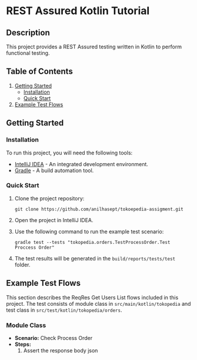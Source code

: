 # REST Assured Kotlin Tutorial

## Description

This project provides a REST Assured testing written in Kotlin to perform functional testing.

## Table of Contents

1. [Getting Started](#getting-started)
    - [Installation](#installation)
    - [Quick Start](#quick-start)
2. [Example Test Flows](#example-test-flows)


## Getting Started

### Installation

To run this project, you will need the following tools:

- [IntelliJ IDEA](https://www.jetbrains.com/idea/download/) - An integrated development environment.
- [Gradle](https://gradle.org/install/) - A build automation tool.

### Quick Start

1. Clone the project repository:

    ```shell
    git clone https://github.com/anilhasept/tokoepedia-assigment.git
    ```

2. Open the project in IntelliJ IDEA.

3. Use the following command to run the example test scenario:

    ```shell
    gradle test --tests "tokopedia.orders.TestProcessOrder.Test Proccess Order"
    ```

4. The test results will be generated in the `build/reports/tests/test` folder.

## Example Test Flows

This section describes the ReqRes Get Users List flows included in this project. The test consists of module class in `src/main/kotlin/tokopedia` and test class in `src/test/kotlin/tokopedia/orders`.

### Module Class


- **Scenario:** Check Process Order
- **Steps:**
   1. Assert the response body json

